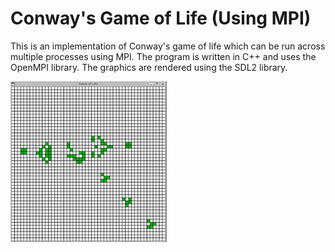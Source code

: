 # Conway's Game of Life (Using MPI)

This is an implementation of Conway's game of life which can be run across multiple processes using MPI. The program is written in C++ and uses the OpenMPI library. The graphics are rendered using the SDL2 library.

<p float="center">
    <img src="https://github.com/JaredWogan/SC9505/blob/master/Final%20Assignment%20-%20January%203/Writeup/Images/General/DEMO.gif" width="250"/>
</p>
